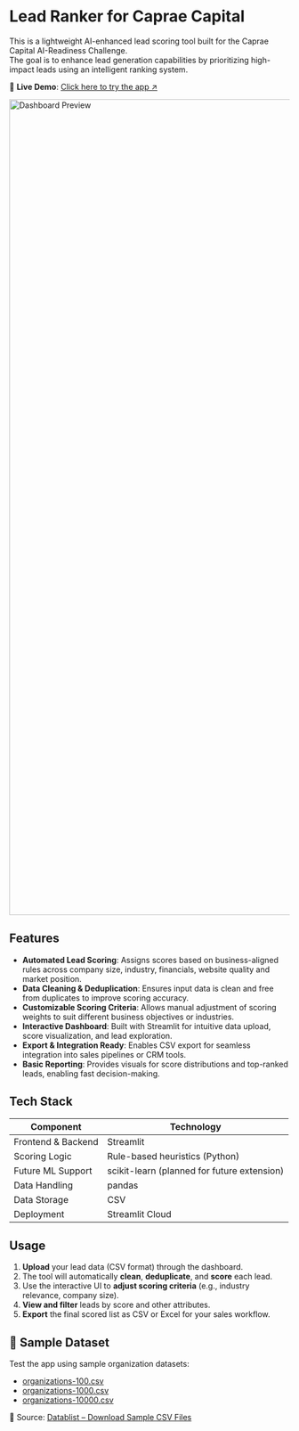 # Lead Ranker for Caprae Capital

This is a lightweight AI-enhanced lead scoring tool built for the Caprae Capital AI-Readiness Challenge.  
The goal is to enhance lead generation capabilities by prioritizing high-impact leads using an intelligent ranking system.

🚀 **Live Demo**: [Click here to try the app ↗️](https://lead-ranker-caprae.streamlit.app/)

<img width="1465" alt="Dashboard Preview" src="https://github.com/user-attachments/assets/b5ae4e5f-e869-44e2-a03f-b408d9a6aa16" />

## Features

- **Automated Lead Scoring**: Assigns scores based on business-aligned rules across company size, industry, financials, website quality and market position.
- **Data Cleaning & Deduplication**: Ensures input data is clean and free from duplicates to improve scoring accuracy.
- **Customizable Scoring Criteria**: Allows manual adjustment of scoring weights to suit different business objectives or industries.
- **Interactive Dashboard**: Built with Streamlit for intuitive data upload, score visualization, and lead exploration.
- **Export & Integration Ready**: Enables CSV export for seamless integration into sales pipelines or CRM tools.
- **Basic Reporting**: Provides visuals for score distributions and top-ranked leads, enabling fast decision-making.

## Tech Stack

| Component          | Technology                                  |
|--------------------|----------------------------------------------|
| Frontend & Backend | Streamlit                                    |
| Scoring Logic      | Rule-based heuristics (Python)               |
| Future ML Support  | scikit-learn (planned for future extension)  |
| Data Handling      | pandas                                       |
| Data Storage       | CSV                                          |
| Deployment         | Streamlit Cloud                              |

## Usage

1. **Upload** your lead data (CSV format) through the dashboard.
2. The tool will automatically **clean**, **deduplicate**, and **score** each lead.
3. Use the interactive UI to **adjust scoring criteria** (e.g., industry relevance, company size).
4. **View and filter** leads by score and other attributes.
5. **Export** the final scored list as CSV or Excel for your sales workflow.

## 📂 Sample Dataset

Test the app using sample organization datasets:

- [organizations-100.csv](https://github.com/verodw/lead-ranker-caprae/blob/deploy-veronica/sample_data/organizations-100.csv)
- [organizations-1000.csv](https://github.com/verodw/lead-ranker-caprae/blob/deploy-veronica/sample_data/organizations-1000.csv)
- [organizations-10000.csv](https://github.com/verodw/lead-ranker-caprae/blob/deploy-veronica/sample_data/organizations-10000.csv)

📎 Source: [Datablist – Download Sample CSV Files](https://www.datablist.com/learn/csv/download-sample-csv-files)
